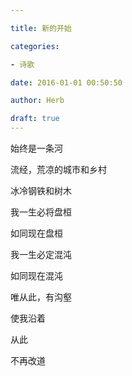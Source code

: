 ```yaml
---

title: 新的开始

categories:

- 诗歌

date: 2016-01-01 00:50:50

author: Herb

draft: true
---
```


始终是一条河

流经，荒凉的城市和乡村

冰冷钢铁和树木



我一生必将盘桓

如同现在盘桓

我一生必定混沌

如同现在混沌



唯从此，有沟壑

使我沿着

从此

不再改道

